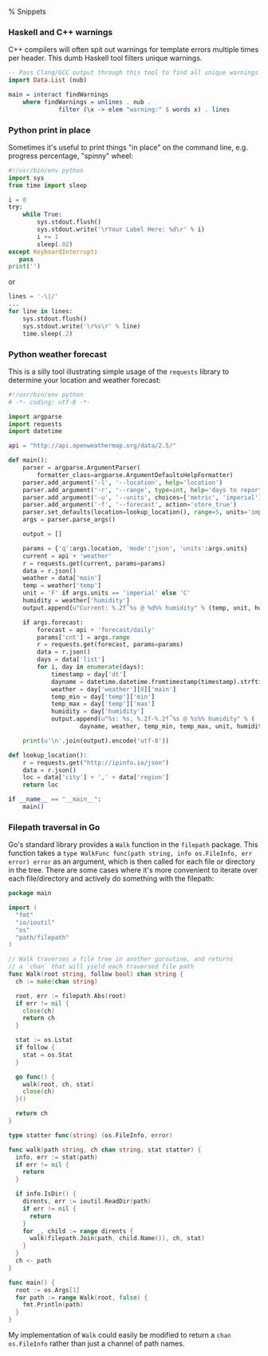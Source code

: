 % Snippets

### Haskell and C++ warnings

C++ compilers will often spit out warnings for template errors multiple times
per header. This dumb Haskell tool filters unique warnings.

```haskell
-- Pass Clang/GCC output through this tool to find all unique warnings
import Data.List (nub)

main = interact findWarnings
    where findWarnings = unlines . nub .
              filter (\x -> elem "warning:" $ words x) . lines
```

### Python print in place

Sometimes it's useful to print things "in place" on the command line,
e.g. progress percentage, "spinny" wheel:

```python
#!/usr/bin/env python
import sys
from time import sleep

i = 0
try:
    while True:
        sys.stdout.flush()
        sys.stdout.write('\rYour Label Here: %d\r' % i)
        i += 1
        sleep(.02)
except KeyboardInterrupt:
   pass
print('')
```
or
```python
lines = '-\|/'
...
for line in lines:
    sys.stdout.flush()
    sys.stdout.write('\r%s\r' % line)
    time.sleep(.2)
```

### Python weather forecast

This is a silly tool illustrating simple usage of the `requests` library to
determine your location and weather forecast:
```python
#!/usr/bin/env python
# -*- coding: utf-8 -*-

import argparse
import requests
import datetime

api = "http://api.openweathermap.org/data/2.5/"

def main():
    parser = argparse.ArgumentParser(
        formatter_class=argparse.ArgumentDefaultsHelpFormatter)
    parser.add_argument('-l', '--location', help='location')
    parser.add_argument('-r', '--range', type=int, help='days to report')
    parser.add_argument('-u', '--units', choices=['metric', 'imperial'])
    parser.add_argument('-f', '--forecast', action='store_true')
    parser.set_defaults(location=lookup_location(), range=5, units='imperial')
    args = parser.parse_args()

    output = []

    params = {'q':args.location, 'mode':'json', 'units':args.units}
    current = api + 'weather'
    r = requests.get(current, params=params)
    data = r.json()
    weather = data['main']
    temp = weather['temp']
    unit = 'F' if args.units == 'imperial' else 'C'
    humidity = weather['humidity']
    output.append(u"Current: %.2f˚%s @ %d%% humidity" % (temp, unit, humidity))

    if args.forecast:
        forecast = api + 'forecast/daily'
        params['cnt'] = args.range
        r = requests.get(forecast, params=params)
        data = r.json()
        days = data['list']
        for i, day in enumerate(days):
            timestamp = day['dt']
            dayname = datetime.datetime.fromtimestamp(timestamp).strftime("%a")
            weather = day['weather'][0]['main']
            temp_min = day['temp']['min']
            temp_max = day['temp']['max']
            humidity = day['humidity']
            output.append(u"%s: %s, %.2f-%.2f˚%s @ %s%% humidity" % (
                    dayname, weather, temp_min, temp_max, unit, humidity))

    print(u'\n'.join(output).encode('utf-8'))

def lookup_location():
    r = requests.get("http://ipinfo.io/json")
    data = r.json()
    loc = data['city'] + ',' + data['region']
    return loc

if __name__ == "__main__":
    main()
```

### Filepath traversal in Go

Go's standard library provides a `Walk` function in the `filepath` package. This function
takes a `type WalkFunc func(path string, info os.FileInfo, err error) error` as an argument,
which is then called for each file or directory in the tree. There are some cases where it's
more convenient to iterate over each file/directory and actively do something with the filepath:

```Go
package main

import (
  "fmt"
  "io/ioutil"
  "os"
  "path/filepath"
)

// Walk traverses a file tree in another goroutine, and returns
// a `chan` that will yield each traversed file path
func Walk(root string, follow bool) chan string {
  ch := make(chan string)

  root, err := filepath.Abs(root)
  if err != nil {
    close(ch)
    return ch
  }

  stat := os.Lstat
  if follow {
    stat = os.Stat
  }

  go func() {
    walk(root, ch, stat)
    close(ch)
  }()

  return ch
}

type statter func(string) (os.FileInfo, error)

func walk(path string, ch chan string, stat statter) {
  info, err := stat(path)
  if err != nil {
    return
  }

  if info.IsDir() {
    dirents, err := ioutil.ReadDir(path)
    if err != nil {
      return
    }
    for _, child := range dirents {
      walk(filepath.Join(path, child.Name()), ch, stat)
    }
  }
  ch <- path
}

func main() {
  root := os.Args[1]
  for path := range Walk(root, false) {
    fmt.Println(path)
  }
}
```
My implementation of `Walk` could easily be modified to return a `chan os.FileInfo`
rather than just a channel of path names.
